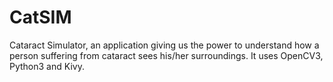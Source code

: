 # CatSIM
Cataract Simulator, an application giving us the power to understand how a person suffering from cataract sees his/her surroundings. It uses OpenCV3, Python3 and Kivy.
